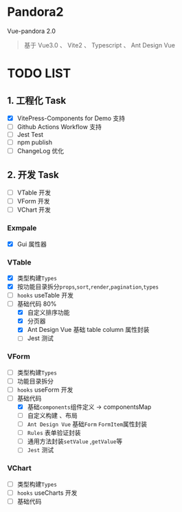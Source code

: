 # Pandora2

Vue-pandora 2.0

> 基于 Vue3.0 、 Vite2 、 Typescript 、 Ant Design Vue

# TODO LIST

## 1. 工程化 Task

- [x] VitePress-Components for Demo 支持
- [ ] Github Actions Workflow 支持
- [ ] Jest Test
- [ ] npm publish
- [ ] ChangeLog 优化

## 2. 开发 Task

- [ ] VTable 开发
- [ ] VForm 开发
- [ ] VChart 开发

### Exmpale

- [x] Gui 属性器

### VTable

- [x] 类型构建`Types`
- [x] 按功能目录拆分`props`,`sort`,`render`,`pagination`,`types`
- [ ] `hooks` useTable 开发
- [ ] 基础代码 80%
  - [x] 自定义排序功能
  - [x] 分页器
  - [x] Ant Design Vue 基础 table column 属性封装
  - [ ] Jest 测试

### VForm

- [ ] 类型构建`Types`
- [ ] 功能目录拆分
- [ ] `hooks` useForm 开发
- [ ] 基础代码
  - [x] 基础`components`组件定义 -> componentsMap
  - [ ] 自定义构建 、布局
  - [ ] `Ant Design Vue` 基础`Form` `FormItem`属性封装
  - [ ] `Rules` 表单验证封装
  - [ ] 通用方法封装`setValue` ,`getValue`等
  - [ ] `Jest` 测试

### VChart

- [ ] 类型构建`Types`
- [ ] `hooks` useCharts 开发
- [ ] 基础代码
